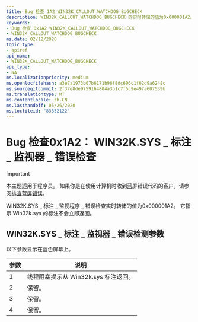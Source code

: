 ```yaml
---
title: Bug 检查 1A2 WIN32K_CALLOUT_WATCHDOG_BUGCHECK
description: WIN32K_CALLOUT_WATCHDOG_BUGCHECK 的实时转储的值为0x000001A2。
keywords:
- Bug 检查 0x1A2 WIN32K_CALLOUT_WATCHDOG_BUGCHECK
- WIN32K_CALLOUT_WATCHDOG_BUGCHECK
ms.date: 02/12/2020
topic_type:
- apiref
api_name:
- WIN32K_CALLOUT_WATCHDOG_BUGCHECK
api_type:
- NA
ms.localizationpriority: medium
ms.openlocfilehash: a3e7a1973b07b6171b96f8dc696c1f62d9a6248c
ms.sourcegitcommit: 2f37e8de9759164804a3b1c7f5c9e497a607539b
ms.translationtype: MT
ms.contentlocale: zh-CN
ms.lasthandoff: 05/26/2020
ms.locfileid: "83852122"
---
```

# <a name="bug-check-0x1a2-win32k_callout_watchdog_bugcheck"></a>Bug 检查0x1A2： WIN32K.SYS \_ 标注 \_ 监视器 \_ 错误检查

> [!IMPORTANT]
> 本主题适用于程序员。 如果你是在使用计算机时收到蓝屏错误代码的客户，请参阅[排查蓝屏错误](https://www.windows.com/stopcode)。

WIN32K.SYS \_ 标注 \_ 监视程序 \_ 错误检查实时转储的值为0x000001A2。 它指示 Win32k.sys 的标注不会立即返回。

## <a name="win32k_callout_watchdog_bugcheck-parameters"></a>WIN32K.SYS \_ 标注 \_ 监视器 \_ 错误检测参数

以下参数显示在蓝色屏幕上。

| 参数 |                        说明                    |
|-----------|-------------------------------------------------------|
|     1     | 线程阻塞提示从 Win32k.sys 标注返回。  |
|     2     | 保留。                                             |
|     3     | 保留。                                             |
|     4     | 保留。                                             |
